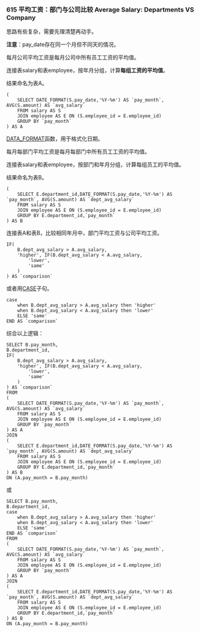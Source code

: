### 615 平均工资：部门与公司比较 Average Salary: Departments VS Company

思路有些复杂，需要先理清楚再动手。

**注意**：pay_date存在同一个月但不同天的情况。

每月公司平均工资是每月公司中所有员工工资的平均值。

连接表salary和表employee，按年月分组，计算**每组工资的平均值**。

结果命名为表A。

```mysql
(
	SELECT DATE_FORMAT(S.pay_date,'%Y-%m') AS `pay_month`, AVG(S.amount) AS `avg_salary`
	FROM salary AS S
	JOIN employee AS E ON (S.employee_id = E.employee_id)
	GROUP BY `pay_month`
) AS A
```

[DATA_FORMAT](http://www.mysqltutorial.org/mysql-date_format/)函数，用于格式化日期。

每月每部门平均工资是每月每部门中所有员工工资的平均值。

连接表salary和表employee，按部门和年月分组，计算每组员工的平均值。

结果命名为表B。

```mysql
(
	SELECT E.department_id,DATE_FORMAT(S.pay_date,'%Y-%m') AS `pay_month`, AVG(S.amount) AS `dept_avg_salary`
	FROM salary AS S
	JOIN employee AS E ON (S.employee_id = E.employee_id)
	GROUP BY E.department_id,`pay_month`
) AS B 
```

连接表A和表B，比较相同年月中，部门平均工资与公司平均工资。

```mysql
IF(
	B.dept_avg_salary > A.avg_salary,
	'higher', IF(B.dept_avg_salary < A.avg_salary,
		'lower',
		'same'
	)
) AS `comparison`
```

或者用[CASE](http://www.mysqltutorial.org/mysql-case-function/)子句。

```mysql
case
	when B.dept_avg_salary > A.avg_salary then 'higher'
	when B.dept_avg_salary < A.avg_salary then 'lower'
	ELSE 'same'
END AS `comparison`
```

综合以上逻辑：

```mysql
SELECT B.pay_month,
B.department_id, 
IF(
	B.dept_avg_salary > A.avg_salary,
	'higher', IF(B.dept_avg_salary < A.avg_salary,
		'lower',
		'same'
	)
) AS `comparison`
FROM 
(
	SELECT DATE_FORMAT(S.pay_date,'%Y-%m') AS `pay_month`, AVG(S.amount) AS `avg_salary`
	FROM salary AS S
	JOIN employee AS E ON (S.employee_id = E.employee_id)
	GROUP BY `pay_month`
) AS A
JOIN 
(
	SELECT E.department_id,DATE_FORMAT(S.pay_date,'%Y-%m') AS `pay_month`, AVG(S.amount) AS `dept_avg_salary`
	FROM salary AS S
	JOIN employee AS E ON (S.employee_id = E.employee_id)
	GROUP BY E.department_id,`pay_month`
) AS B 
ON (A.pay_month = B.pay_month)
```

或

```mysql
SELECT B.pay_month,
B.department_id, 
case
	when B.dept_avg_salary > A.avg_salary then 'higher'
	when B.dept_avg_salary < A.avg_salary then 'lower'
	ELSE 'same'
END AS `comparison`
FROM 
(
	SELECT DATE_FORMAT(S.pay_date,'%Y-%m') AS `pay_month`, AVG(S.amount) AS `avg_salary`
	FROM salary AS S
	JOIN employee AS E ON (S.employee_id = E.employee_id)
	GROUP BY `pay_month`
) AS A
JOIN 
(
	SELECT E.department_id,DATE_FORMAT(S.pay_date,'%Y-%m') AS `pay_month`, AVG(S.amount) AS `dept_avg_salary`
	FROM salary AS S
	JOIN employee AS E ON (S.employee_id = E.employee_id)
	GROUP BY E.department_id,`pay_month`
) AS B 
ON (A.pay_month = B.pay_month)
```